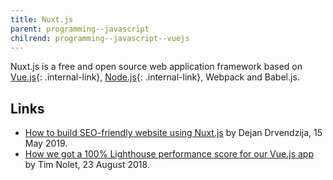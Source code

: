 ```yaml
---
title: Nuxt.js
parent: programming--javascript
chilrend: programming--javascript--vuejs
---
```


Nuxt.js is a free and open source web application framework based on [Vue.js](./index){: .internal-link}, [Node.js](../nodejs){: .internal-link}, Webpack and Babel.js.

## Links

-   [How to build SEO-friendly website using Nuxt.js](https://2amigos.us/blog/how-to-build-a-seo-friendly-website-using-nuxtjs) by Dejan Drvendzija, 15 May 2019.
-   [How we got a 100% Lighthouse performance score for our Vue.js app](https://blog.checklyhq.com/how-we-got-a-100-lighthouse-performance-score-for-our-vue-js-app/) by Tim Nolet, 23 August 2018.
